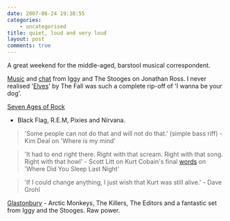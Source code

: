 ```yaml
---
date: 2007-06-24 19:38:55
categories:
    - uncategorised
title: quiet, loud and very loud
layout: post
comments: true
---
```

A great weekend for the middle-aged, barstool musical correspondent.

[Music](http://www.youtube.com/watch?v=vikb0rGosyI) and
[chat](http://www.youtube.com/watch?v=Aj9EpMXarrY&mode=related&search=)
from Iggy and The Stooges on Jonathan Ross. I never realised
'[Elves](http://www.last.fm/music/The+Fall/_/Elves)' by The Fall was
such a complete rip-off of 'I wanna be your dog'.

[Seven Ages of Rock](http://www.bbc.co.uk/music/sevenages/programmes/left-of-the-dial/)
- Black Flag, R.E.M, Pixies and Nirvana.

> 'Some people can not do that and will not do that.' (simple bass riff)
> \- Kim Deal on 'Where is my mind'

> 'It had to end right there. Right with that scream. Right with that
> song. Right with that howl' - Scott Litt on Kurt Cobain's final
> [words](http://www.youtube.com/watch?v=OVCqQmoHg8s) on 'Where Did You
> Sleep Last Night'

> 'If I could change anything, I just wish that Kurt was still alive.' -
> Dave Grohl

[Glastonbury](http://www.bbc.co.uk/glastonbury/) - Arctic Monkeys, The
Killers, The Editors and a fantastic set from Iggy and the Stooges. Raw
power.
